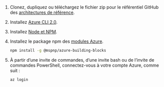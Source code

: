 1. Clonez, dupliquez ou téléchargez le fichier zip pour le référentiel GitHub des [architectures de référence](https://github.com/mspnp/reference-architectures).

2. Installez [Azure CLI 2.0](/cli/azure/install-azure-cli?view=azure-cli-latest).

3. Installez [Node et NPM](https://nodejs.org/en/download/).

4. Installez le package npm des [modules Azure](https://github.com/mspnp/template-building-blocks/wiki/Install-Azure-Building-Blocks).

   ```bash
   npm install -g @mspnp/azure-building-blocks
   ```

5. À partir d’une invite de commandes, d’une invite bash ou de l’invite de commandes PowerShell, connectez-vous à votre compte Azure, comme suit :

   ```bash
   az login
   ```
